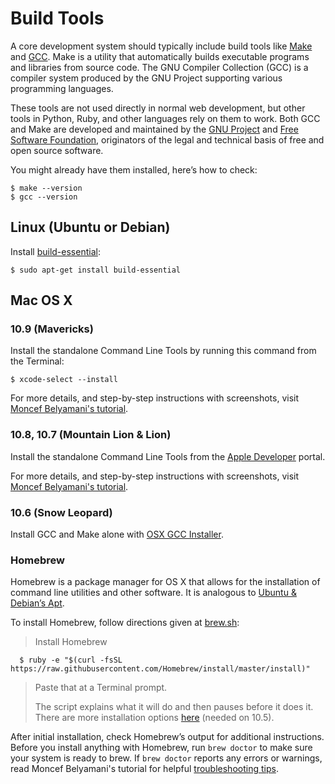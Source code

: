 Build Tools
===========

A core development system should typically include build tools
like [Make](http://en.wikipedia.org/wiki/Make_%28software%29)
and [GCC](http://en.wikipedia.org/wiki/GNU_Compiler_Collection).
Make is a utility that automatically builds executable programs
and libraries from source code. The GNU Compiler Collection (GCC)
is a compiler system produced by the GNU Project supporting
various programming languages.

These tools are not used directly in normal web development,
but other tools in Python, Ruby, and other languages rely
on them to work. Both GCC and Make are developed and maintained
by the [GNU Project](https://www.gnu.org) and
[Free Software Foundation](http://www.fsf.org),
originators of the legal and technical basis
of free and open source software.

You might already have them installed, here’s how to check:

    $ make --version
    $ gcc --version


Linux (Ubuntu or Debian)
-----

Install [build-essential](http://packages.ubuntu.com/precise/build-essential):

    $ sudo apt-get install build-essential


Mac OS X
--------

### 10.9 (Mavericks)

Install the standalone Command Line Tools by running this command from the Terminal:

    $ xcode-select --install

For more details, and step-by-step instructions
with screenshots, visit [Moncef Belyamani's tutorial](http://www.moncefbelyamani.com/how-to-install-xcode-homebrew-git-rvm-ruby-on-mac/#step-1).

### 10.8, 10.7 (Mountain Lion & Lion)

Install the standalone Command Line Tools from the [Apple Developer](https://developer.apple.com/downloads/) portal.

For more details, and step-by-step instructions
with screenshots, visit [Moncef Belyamani's tutorial](http://www.moncefbelyamani.com/how-to-install-xcode-homebrew-git-rvm-ruby-on-mac/#clt-ml).

### 10.6 (Snow Leopard)

Install GCC and Make alone with
[OSX GCC Installer](https://github.com/kennethreitz/osx-gcc-installer#readme).


### Homebrew

Homebrew is a package manager for OS X that allows for the installation of
command line utilities and other software. It is analogous to
[Ubuntu & Debian’s Apt](http://en.wikipedia.org/wiki/Advanced_Packaging_Tool).

To install Homebrew, follow directions given at [brew.sh](http://brew.sh/#install):

> Install Homebrew
> 
      $ ruby -e "$(curl -fsSL https://raw.githubusercontent.com/Homebrew/install/master/install)"
> 
> Paste that at a Terminal prompt.
> 
> The script explains what it will do and then pauses before it does it.
> There are more installation options [here](https://github.com/Homebrew/homebrew/wiki/Installation)
> (needed on 10.5).

After initial installation, check Homebrew’s output for additional instructions.
Before you install anything with Homebrew, run `brew doctor` to make sure your system is ready
to brew. If `brew doctor` reports any errors or warnings, read Moncef Belyamani's tutorial for helpful
[troubleshooting tips](http://www.moncefbelyamani.com/how-to-install-xcode-homebrew-git-rvm-ruby-on-mac/#troubleshoot-homebrew).
